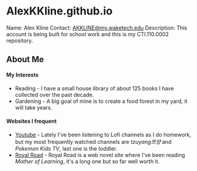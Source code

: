 # AlexKKline.github.io
Name: Alex Kline Contact: AKKLINE@my.waketech.edu
Description: This account is being built for school work and this is my CTI.110.0002 repository.

## __About Me__

#### My Interests
* Reading - I have a small house library of about 125 books I have collected over the past decade.  
* Gardening - A big goal of mine is to create a food forest in my yard, it will take years.

#### Websites I frequent
* [Youtube](https://www.youtube.com/) - Lately I've been listening to Lofi channels as I do homework, but my most frequently watched channels are *tzuyang쯔양* and *Pokemon Kids TV*, last one is the toddler.
* [Royal Road](https://www.royalroad.com/home) - Royal Road is a web novel site where I've been reading *Mother of Learning*, it's a long one but so far well worth it.
